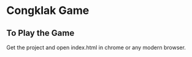 # Congklak Game


## To Play the Game
Get the project and open index.html in chrome or any modern browser.